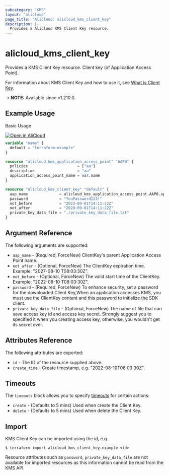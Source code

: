 ```yaml
---
subcategory: "KMS"
layout: "alicloud"
page_title: "Alicloud: alicloud_kms_client_key"
description: |-
  Provides a Alicloud KMS Client Key resource.
---
```


# alicloud_kms_client_key

Provides a KMS Client Key resource. Client key (of Application Access Point).

For information about KMS Client Key and how to use it, see [What is Client Key](https://www.alibabacloud.com/help/zh/key-management-service/latest/api-createclientkey).

-> **NOTE:** Available since v1.210.0.

## Example Usage

Basic Usage

<div style="display: block;margin-bottom: 40px;"><div class="oics-button" style="float: right;position: absolute;margin-bottom: 10px;">
  <a href="https://api.aliyun.com/api-tools/terraform?resource=alicloud_kms_client_key&exampleId=531e3cfb-b06e-d765-cb63-25e7cf45557c262ac784&activeTab=example&spm=docs.r.kms_client_key.0.531e3cfbb0&intl_lang=EN_US" target="_blank">
    <img alt="Open in AliCloud" src="https://img.alicdn.com/imgextra/i1/O1CN01hjjqXv1uYUlY56FyX_!!6000000006049-55-tps-254-36.svg" style="max-height: 44px; max-width: 100%;">
  </a>
</div></div>

```terraform
variable "name" {
  default = "terraform-example"
}

resource "alicloud_kms_application_access_point" "AAP0" {
  policies                      = ["aa"]
  description                   = "aa"
  application_access_point_name = var.name
}

resource "alicloud_kms_client_key" "default" {
  aap_name              = alicloud_kms_application_access_point.AAP0.application_access_point_name
  password              = "YouPassword123!"
  not_before            = "2023-09-01T14:11:22Z"
  not_after             = "2028-09-01T14:11:22Z"
  private_key_data_file = "./private_key_data_file.txt"
}
```

## Argument Reference

The following arguments are supported:
* `aap_name` - (Required, ForceNew) ClientKey's parent Application Access Point name.
* `not_after` - (Optional, ForceNew) The ClientKey expiration time. Example: "2027-08-10 T08:03:30Z".
* `not_before` - (Optional, ForceNew) The valid start time of the ClientKey. Example: "2022-08-10 T08:03:30Z".
* `password` - (Required, ForceNew) To enhance security, set a password for the downloaded Client Key,When an application accesses KMS, you must use the ClientKey content and this password to initialize the SDK client.
* `private_key_data_file` - (Optional, ForceNew) The name of file that can save access key id and access key secret. Strongly suggest you to specified it when you creating access key, otherwise, you wouldn't get its secret ever.

## Attributes Reference

The following attributes are exported:
* `id` - The ID of the resource supplied above.
* `create_time` - Create timestamp, e.g. "2022-08-10T08:03:30Z".

## Timeouts

The `timeouts` block allows you to specify [timeouts](https://www.terraform.io/docs/configuration-0-11/resources.html#timeouts) for certain actions:
* `create` - (Defaults to 5 mins) Used when create the Client Key.
* `delete` - (Defaults to 5 mins) Used when delete the Client Key.

## Import

KMS Client Key can be imported using the id, e.g.

```shell
$ terraform import alicloud_kms_client_key.example <id>
```

Resource attributes such as `password`, `private_key_data_file` are not available for imported resources as this information cannot be read from the KMS API.